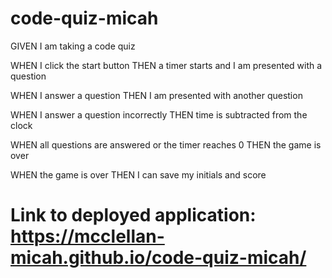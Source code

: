 # code-quiz-micah
GIVEN I am taking a code quiz

WHEN I click the start button
THEN a timer starts and I am presented with a question

WHEN I answer a question
THEN I am presented with another question

WHEN I answer a question incorrectly
THEN time is subtracted from the clock

WHEN all questions are answered or the timer reaches 0
THEN the game is over

WHEN the game is over
THEN I can save my initials and score

# Link to deployed application: https://mcclellan-micah.github.io/code-quiz-micah/

